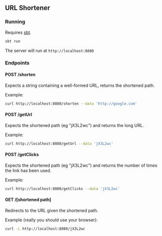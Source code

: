 ## URL Shortener

### Running

Requires [sbt](http://www.scala-sbt.org/0.13/docs/Setup.html).

```bash
sbt run
```

The server will run at `http://localhost:8080`

### Endpoints

#### POST /shorten

Expects a string containing a well-formed URL, returns the shortened path.

Example:

```bash
curl http://localhost:8080/shorten --data 'http://google.com'
```

#### POST /getUrl

Expects the shortened path (eg "jX3L2wc") and returns the long URL.

Example:

```bash
curl http://localhost:8080/getUrl --data 'jX3L2wc'
```

#### POST /getClicks

Expects the shortened path (eg "jX3L2wc") and returns the number of times the link has been used.

Example:

```bash
curl http://localhost:8080/getClicks --data 'jX3L2wc'
```

#### GET /[shortened path]

Redirects to the URL given the shortened path.

Example (really you should use your browser):

```bash
curl -L http://localhost:8080/jX3L2wc
```
